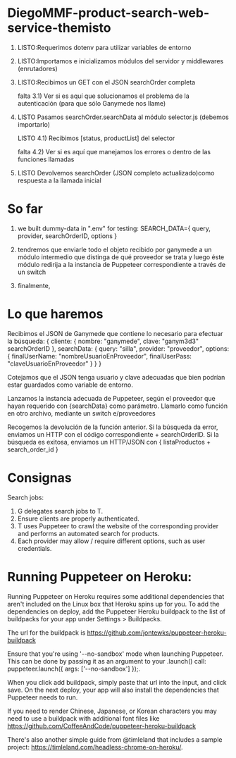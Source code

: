# DiegoMMF-product-search-web-service-themisto


1) LISTO:Requerimos dotenv para utilizar variables de entorno

2) LISTO:Importamos e inicializamos módulos del servidor y middlewares (enrutadores)

3) LISTO:Recibimos un GET con el JSON searchOrder completa

    falta    3.1) Ver si es aquí que solucionamos el problema de la autenticación (para que sólo Ganymede nos llame)

4) LISTO Pasamos searchOrder.searchData al módulo selector.js (debemos importarlo)

    LISTO    4.1) Recibimos [status, productList] del selector

    falta    4.2) Ver si es aquí que manejamos los errores o dentro de las funciones llamadas

5) LISTO Devolvemos searchOrder (JSON completo actualizado)como respuesta a la llamada inicial

# So far
1) we built dummy-data in ".env" for testing: SEARCH_DATA={ query, provider, searchOrderID, options }

2) tendremos que enviarle todo el objeto recibido por ganymede a un módulo intermedio que distinga de qué proveedor se trata
    y luego éste módulo redirija a la instancia de Puppeteer correspondiente a través de un switch

3) finalmente, 

# Lo que haremos
Recibimos el JSON de Ganymede que contiene lo necesario para efectuar la búsqueda:
{
    cliente: {
        nombre: "ganymede",
        clave: "ganym3d3"
        searchOrderID
    },
    searchData: {
        query: "silla",
        provider: "proveedor",
        options: {
            finalUserName: "nombreUsuarioEnProveedor",
            finalUserPass: "claveUsuarioEnProveedor"
        }
    }
}


Cotejamos que el JSON tenga usuario y clave adecuadas que bien podrían estar guardados como variable de entorno.


Lanzamos la instancia adecuada de Puppeteer, según el proveedor que hayan requerido
con {searchData} como parámetro. Llamarlo como función en otro archivo, mediante un switch e/proveedores


Recogemos la devolución de la función anterior.
Si la búsqueda da error, enviamos un HTTP con el código correspondiente + searchOrderID.
Si la búsqueda es exitosa, enviamos un HTTP/JSON con { listaProductos + search_order_id }

# Consignas
Search jobs: 
1) G delegates search jobs to T.
2) Ensure clients are properly authenticated.
3) T uses Puppeteer to crawl the website of the corresponding provider and performs an automated search for products.
4) Each provider may allow / require different options, such as user credentials.

# Running Puppeteer on Heroku:

Running Puppeteer on Heroku requires some additional dependencies that aren't included on the Linux box that Heroku spins up for you. To add the dependencies on deploy, add the Puppeteer Heroku buildpack to the list of buildpacks for your app under Settings > Buildpacks. 

The url for the buildpack is https://github.com/jontewks/puppeteer-heroku-buildpack

Ensure that you're using '--no-sandbox' mode when launching Puppeteer. This can be done by passing it as an argument to your .launch() call: puppeteer.launch({ args: ['--no-sandbox'] });.

When you click add buildpack, simply paste that url into the input, and click save. On the next deploy, your app will also install the dependencies that Puppeteer needs to run.

If you need to render Chinese, Japanese, or Korean characters you may need to use a buildpack with additional font files like https://github.com/CoffeeAndCode/puppeteer-heroku-buildpack

There's also another simple guide from @timleland that includes a sample project: https://timleland.com/headless-chrome-on-heroku/.